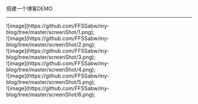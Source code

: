 搭建一个博客DEMO
<hr>
![image](https://github.com/FFSSabw/my-blog/tree/master/screenShot/1.png);
<br>
![image](https://github.com/FFSSabw/my-blog/tree/master/screenShot/2.png);
<br>
![image](https://github.com/FFSSabw/my-blog/tree/master/screenShot/3.png);
<br>
![image](https://github.com/FFSSabw/my-blog/tree/master/screenShot/4.png);
<br>
![image](https://github.com/FFSSabw/my-blog/tree/master/screenShot/5.png);
<br>
![image](https://github.com/FFSSabw/my-blog/tree/master/screenShot/6.png);
